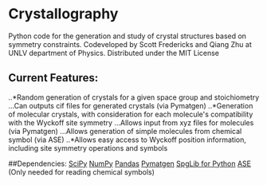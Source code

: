 # Crystallography
Python code for the generation and study of crystal structures based on symmetry constraints.
Codeveloped by Scott Fredericks and Qiang Zhu at UNLV department of Physics.
Distributed under the MIT License

## Current Features:
..*Random generation of crystals for a given space group and stoichiometry
...Can outputs cif files for generated crystals (via Pymatgen)
..*Generation of molecular crystals, with consideration for each molecule's compatibility with the Wyckoff site symmetry
...Allows input from xyz files for molecules (via Pymatgen)
...Allows generation of simple molecules from chemical symbol (via ASE)
..*Allows easy access to Wyckoff position information, including site symmetry operations and symbols

##Dependencies:
[SciPy](https://www.scipy.org/install.html)
[NumPy](https://www.scipy.org/scipylib/download.html)
[Pandas](https://pandas.pydata.org/getpandas.html)
[Pymatgen](http://pymatgen.org/#getting-pymatgen)
[SpgLib for Python](https://atztogo.github.io/spglib/python-spglib.html#installation)
[ASE](https://wiki.fysik.dtu.dk/ase/install.html) (Only needed for reading chemical symbols)

